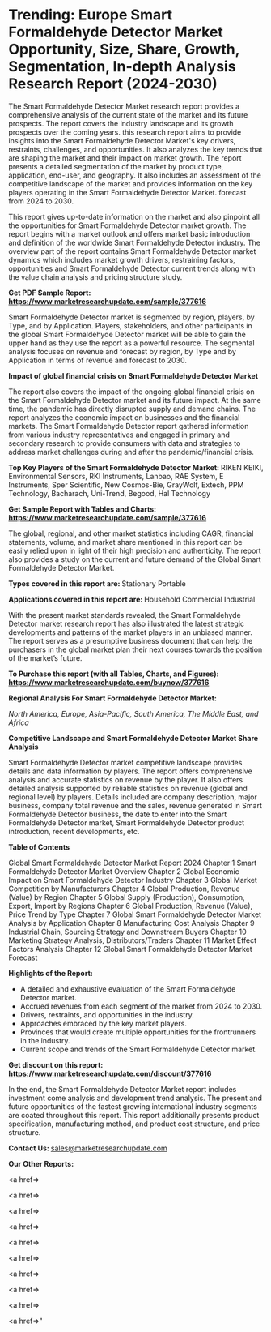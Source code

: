 # Trending: Europe Smart Formaldehyde Detector Market Opportunity, Size, Share, Growth, Segmentation, In-depth Analysis Research Report (2024-2030)

The Smart Formaldehyde Detector Market research report provides a comprehensive analysis of the current state of the market and its future prospects. The report covers the industry landscape and its growth prospects over the coming years. this research report aims to provide insights into the Smart Formaldehyde Detector Market's key drivers, restraints, challenges, and opportunities. It also analyzes the key trends that are shaping the market and their impact on market growth. The report presents a detailed segmentation of the market by product type, application, end-user, and geography. It also includes an assessment of the competitive landscape of the market and provides information on the key players operating in the Smart Formaldehyde Detector Market. forecast from 2024 to 2030.

This report gives up-to-date information on the market and also pinpoint all the opportunities for Smart Formaldehyde Detector market growth. The report begins with a market outlook and offers market basic introduction and definition of the worldwide Smart Formaldehyde Detector industry. The overview part of the report contains Smart Formaldehyde Detector market dynamics which includes market growth drivers, restraining factors, opportunities and Smart Formaldehyde Detector current trends along with the value chain analysis and pricing structure study.

<strong><b>Get PDF Sample Report: <a href=https://www.marketresearchupdate.com/sample/377616>https://www.marketresearchupdate.com/sample/377616</a></b></strong>

Smart Formaldehyde Detector market is segmented by region, players, by Type, and by Application. Players, stakeholders, and other participants in the global Smart Formaldehyde Detector market will be able to gain the upper hand as they use the report as a powerful resource. The segmental analysis focuses on revenue and forecast by region, by Type and by Application in terms of revenue and forecast to 2030.

<strong><b>Impact of global financial crisis on Smart Formaldehyde Detector Market</b></strong>

The report also covers the impact of the ongoing global financial crisis on the Smart Formaldehyde Detector market and its future impact. At the same time, the pandemic has directly disrupted supply and demand chains. The report analyzes the economic impact on businesses and the financial markets. The Smart Formaldehyde Detector report gathered information from various industry representatives and engaged in primary and secondary research to provide consumers with data and strategies to address market challenges during and after the pandemic/financial crisis.

<strong><b>Top Key Players of the Smart Formaldehyde Detector Market:
</b></strong>RIKEN KEIKI, Environmental Sensors, RKI Instruments, Lanbao, RAE System, E Instruments, Sper Scientific, New Cosmos-Bie, GrayWolf, Extech, PPM Technology, Bacharach, Uni-Trend, Begood, Hal Technology<strong><b>
</b></strong>

<strong><b>Get Sample Report with Tables and Charts: <a href=https://www.marketresearchupdate.com/sample/377616>https://www.marketresearchupdate.com/sample/377616</a></b></strong>

The global, regional, and other market statistics including CAGR, financial statements, volume, and market share mentioned in this report can be easily relied upon in light of their high precision and authenticity. The report also provides a study on the current and future demand of the Global Smart Formaldehyde Detector Market.

<strong><b>Types covered in this report are:
</b></strong>Stationary
Portable<strong><b>
</b></strong>

<strong><b>Applications covered in this report are:
</b></strong>Household
Commercial
Industrial<strong><b>
</b></strong>

With the present market standards revealed, the Smart Formaldehyde Detector market research report has also illustrated the latest strategic developments and patterns of the market players in an unbiased manner. The report serves as a presumptive business document that can help the purchasers in the global market plan their next courses towards the position of the market’s future.

<strong><b>To Purchase this report (with all Tables, Charts, and Figures): <a href=https://www.marketresearchupdate.com/buynow/377616>https://www.marketresearchupdate.com/buynow/377616</a></b></strong>

<strong><b>Regional Analysis For Smart Formaldehyde Detector Market:</b></strong>

<em><i>North America, Europe, Asia-Pacific, South America, The Middle East, and Africa</i></em>

<strong><b>Competitive Landscape and Smart Formaldehyde Detector Market Share Analysis</b></strong>

Smart Formaldehyde Detector market competitive landscape provides details and data information by players. The report offers comprehensive analysis and accurate statistics on revenue by the player. It also offers detailed analysis supported by reliable statistics on revenue (global and regional level) by players. Details included are company description, major business, company total revenue and the sales, revenue generated in Smart Formaldehyde Detector business, the date to enter into the Smart Formaldehyde Detector market, Smart Formaldehyde Detector product introduction, recent developments, etc.

<strong><b>Table of Contents</b></strong>

Global Smart Formaldehyde Detector Market Report 2024
Chapter 1 Smart Formaldehyde Detector Market Overview
Chapter 2 Global Economic Impact on Smart Formaldehyde Detector Industry
Chapter 3 Global Market Competition by Manufacturers
Chapter 4 Global Production, Revenue (Value) by Region
Chapter 5 Global Supply (Production), Consumption, Export, Import by Regions
Chapter 6 Global Production, Revenue (Value), Price Trend by Type
Chapter 7 Global Smart Formaldehyde Detector Market Analysis by Application
Chapter 8 Manufacturing Cost Analysis
Chapter 9 Industrial Chain, Sourcing Strategy and Downstream Buyers
Chapter 10 Marketing Strategy Analysis, Distributors/Traders
Chapter 11 Market Effect Factors Analysis
Chapter 12 Global Smart Formaldehyde Detector Market Forecast

<strong><b>Highlights of the Report:</b></strong>

- A detailed and exhaustive evaluation of the Smart Formaldehyde Detector market.
- Accrued revenues from each segment of the market from 2024 to 2030.
- Drivers, restraints, and opportunities in the industry.
- Approaches embraced by the key market players.
- Provinces that would create multiple opportunities for the frontrunners in the industry.
- Current scope and trends of the Smart Formaldehyde Detector market.

<strong><b>Get discount on this report: <a href=https://www.marketresearchupdate.com/discount/377616>https://www.marketresearchupdate.com/discount/377616</a></b></strong>

In the end, the Smart Formaldehyde Detector Market report includes investment come analysis and development trend analysis. The present and future opportunities of the fastest growing international industry segments are coated throughout this report. This report additionally presents product specification, manufacturing method, and product cost structure, and price structure.

<strong><b>Contact Us:
</b></strong>sales@marketresearchupdate.com

<strong>Our Other Reports:</strong>

<a href=></a>

<a href=></a>

<a href=></a>

<a href=></a>

<a href=></a>

<a href=></a>

<a href=></a>

<a href=></a>

<a href=></a>

<a href=></a>"
